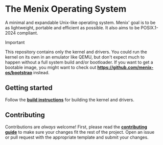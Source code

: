 # The Menix Operating System

A minimal and expandable Unix-like operating system.
Menix' goal is to be as lightweight, portable and efficient as possible.
It also aims to be POSIX.1-2024 compliant.

> [!Important]
> This repository contains only the kernel and drivers.
> You could run the kernel on its own in an emulator like QEMU,
> but don't expect much to happen without a full system build and/or bootloader.
> If you want to get a bootable image, you might want to check out
> **https://github.com/menix-os/bootstrap** instead.

## Getting started

Follow the **[build instructions](doc/src/building.md)** for building the kernel and drivers.

## Contributing

Contributions are _always_ welcome!
First, please read the **[contributing guide](doc/src/contributing.md)** to make sure
your changes fit the rest of the project.
Open an issue or pull request with the appropriate template and submit your changes.
